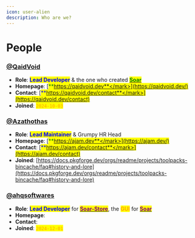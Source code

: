 ```yaml
---
icon: user-alien
description: Who are we?
---
```


# People

### [@QaidVoid](https://github.com/QaidVoid)&#x20;

* **Role**: <mark style="color:blue;">**Lead Developer**</mark> & the one who created [<mark style="color:green;">**Soar**</mark>](https://github.com/pkgforge/soar)
* **Homepage**: [<mark style="color:green;">**https://qaidvoid.dev**</mark>](https://qaidvoid.dev/)
* **Contact**: [<mark style="color:blue;">**https://qaidvoid.dev/contact**</mark>](https://qaidvoid.dev/contact)
* **Joined**: <mark style="color:orange;">`2024-10-03`</mark>

### [@Azathothas](https://github.com/Azathothas)

* **Role**: <mark style="color:blue;">**Lead Maintainer**</mark> & Grumpy HR Head
* **Homepage**: [<mark style="color:green;">**https://ajam.dev**</mark>](https://ajam.dev/)
* **Contact**: [<mark style="color:blue;">**https://ajam.dev/contact**</mark>](https://ajam.dev/contact)
* **Joined**: [https://docs.pkgforge.dev/orgs/readme/projects/toolpacks-bincache/faq#history-and-lore](https://docs.pkgforge.dev/orgs/readme/projects/toolpacks-bincache/faq#history-and-lore)

### [@ahqsoftwares](https://github.com/ahqsoftwares)

* **Role**: <mark style="color:blue;">**Lead Developer**</mark> for [<mark style="color:purple;">**Soar-Store**</mark>](https://github.com/pkgforge/soar-store), the <mark style="color:orange;">**GUI**</mark> for [<mark style="color:purple;">**Soar**</mark>](https://github.com/pkgforge/soar)
* **Homepage**:&#x20;
* **Contact**:&#x20;
* **Joined**: <mark style="color:orange;">`2024-12-01`</mark>
